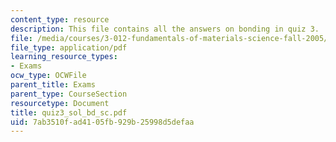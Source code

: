 ```yaml
---
content_type: resource
description: This file contains all the answers on bonding in quiz 3.
file: /media/courses/3-012-fundamentals-of-materials-science-fall-2005/7ab3510fad4105fb929b25998d5defaa_quiz3_sol_bd_sc.pdf
file_type: application/pdf
learning_resource_types:
- Exams
ocw_type: OCWFile
parent_title: Exams
parent_type: CourseSection
resourcetype: Document
title: quiz3_sol_bd_sc.pdf
uid: 7ab3510f-ad41-05fb-929b-25998d5defaa
---
```

